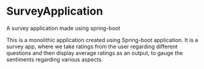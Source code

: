 # SurveyApplication
A survey application made using spring-boot


This is a monolithic application created using Spring-boot application.
It is a survey app, where we take ratings from the user regarding different questions and then display average ratings as an output, to gauge the sentiments regarding various aspects.
